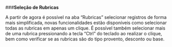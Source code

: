 ###**Seleção de Rubricas**

A partir de agora é possível na aba “Rubricas” selecionar registros de forma mais simplificada, novas funcionalidades estão disponíveis como selecionar todas as rubricas em apenas um clique. É possível também selecionar mais de uma rubrica pressionando a tecla “Ctrl” do teclado ao realizar o clique, bem como verificar se as rubricas são do tipo provento, desconto ou base.